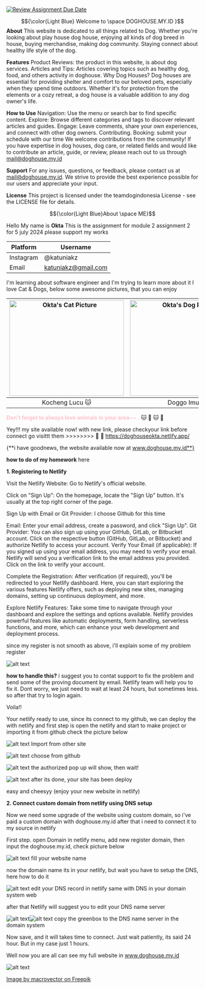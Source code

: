 [![Review Assignment Due Date](https://classroom.github.com/assets/deadline-readme-button-22041afd0340ce965d47ae6ef1cefeee28c7c493a6346c4f15d667ab976d596c.svg)](https://classroom.github.com/a/2BREHFic)

$${\color{Light Blue} Welcome to \space DOGHOUSE.MY.ID }$$
**About**
This website is dedicated to all things related to Dog. Whether you're looking about play house dog house, enjoying all kinds of dog breed in house, buying merchandise, making dog community. Staying connect about healthy life style of the dog.

**Features**
Product Reviews: the product in this website, is about dog services.
Articles and Tips: Articles covering topics such as healthy dog, food, and others activity in doghouse.
Why Dog Houses?
Dog houses are essential for providing shelter and comfort to our beloved pets, especially when they spend time outdoors. Whether it's for protection from the elements or a cozy retreat, a dog house is a valuable addition to any dog owner's life.

**How to Use**
Navigation: Use the menu or search bar to find specific content.
Explore: Browse different categories and tags to discover relevant articles and guides.
Engage: Leave comments, share your own experiences, and connect with other dog owners.
Contributing. 
Booking: submit your schedule with our time
We welcome contributions from the community! If you have expertise in dog houses, dog care, or related fields and would like to contribute an article, guide, or review, please reach out to us through mail@doghouse.my.id

**Support**
For any issues, questions, or feedback, please contact us at mail@doghouse.my.id. We strive to provide the best experience possible for our users and appreciate your input.

**License**
This project is licensed under the teamdogindonesia License - see the LICENSE file for details.

$${\color{Light Blue}About \space ME}$$

Hello My name is **Okta**
This is the assignment for module 2 assignment 2 for 5 july 2024
please support my works

| Platform     | Username          |
| -----------  | -----------       |
| Instagram    | @katuniakz        |
| Email        | <katuniakz@gmail.com>       |

I'm learning about software engineer and I'm trying to learn more about it
I love Cat & Dogs, below some awesome pictures, that you can enjoy

| <img src="https://upload.wikimedia.org/wikipedia/commons/7/74/A-Cat.jpg" width="300" height="250" alt="Okta's Cat Picture"> | <img src="https://upload.wikimedia.org/wikipedia/commons/4/43/Cute_dog.jpg" width="300" height="250" alt="Okta's Dog Picture"> |
|:------------------------------------------------------------------------------------------------------------------------:|:---------------------------------------------------------------------------------------------------------------------------:|
|                                                  Kocheng Lucu :cat:                                                       |                                                  Doggo Imut :dog:                                                              |

<span style="color: pink; font-weight: bold;">Don't forget to always love animals in your area~~  .</span> :cat: :dog: :cat: :dog:

Yey!!! my site available now! with new link, please checkyour link before connect
go visittt them >>>>>>>> :dog: :dog: https://doghouseokta.netlify.app/


{**i have goodnews, the website available now at www.doghouse.my.id**}




**how to do of my homework**
here

**1. Registering to Netlify**

Visit the Netlify Website: Go to Netlify's official website.

Click on "Sign Up": On the homepage, locate the "Sign Up" button. It's usually at the top right corner of the page.

Sign Up with Email or Git Provider: I choose Github for this time

Email: Enter your email address, create a password, and click "Sign Up".
Git Provider: You can also sign up using your GitHub, GitLab, or Bitbucket account. Click on the respective button (GitHub, GitLab, or Bitbucket) and authorize Netlify to access your account.
Verify Your Email (if applicable): If you signed up using your email address, you may need to verify your email. Netlify will send you a verification link to the email address you provided. Click on the link to verify your account.

Complete the Registration: After verification (if required), you'll be redirected to your Netlify dashboard. Here, you can start exploring the various features Netlify offers, such as deploying new sites, managing domains, setting up continuous deployment, and more.

Explore Netlify Features: Take some time to navigate through your dashboard and explore the settings and options available. Netlify provides powerful features like automatic deployments, form handling, serverless functions, and more, which can enhance your web development and deployment process.

since my register is not smooth as above, i'll explain some of my problem register

![alt text](image.png)

**how to handle this?**
i suggest you to contat support to fix the problem and send some of the proving document by email. Netlify team will help you to fix it. Dont worry, we just need to wait at least 24 hours, but sometimes less. so after that try to login again.

Voila!!

Your netlify ready to use, since its connect to my github, we can deploy the with netlify and first step is open the netlify and start to make project or importing it from github
check the picture below

![alt text](image-1.png)
Import from other site

![alt text](image-2.png)
choose from github

![alt text](image-4.png)
the authorized pop up will show, then wait!

![alt text](image-3.png)
after its done, your site has been deploy

easy and cheesyy (enjoy your new website in netlify)


**2. Connect custom domain from netlify using DNS setup**

Now we need some upgrade of the website using custom domain, so i've paid a custom domain with doghouse.my.id after that i need to connect it to my source in netlify

First step. 
open Domain in netlify menu, add new register domain, then input the doghouse.my.id, check picture below

![alt text](image-6.png)
fill your website name

now the domain name its in your netlify, but wait you have to setup the DNS, here how to do it

![alt text](image-7.png)
edit your DNS record in netlify same with DNS in your domain system web

after that Netlify will suggest you to edit your DNS name server

![alt text](image-8.png)![alt text](image-9.png)
copy the greenbox to the DNS name server in the domain system

Now save, and it will takes time to connect. Just wait patiently, its said 24 hour. But in my case just 1 hours.

Well now you are all can see my full website in www.doghouse.my.id

![alt text](image-10.png)



<a href="https://www.freepik.com/free-vector/colored-purebred-dogs-icon-set_4329617.htm#query=dog&position=4&from_view=keyword&track=sph&uuid=6fc2b26d-7d24-4d41-b5dd-68f511ede4b0">Image by macrovector on Freepik</a>

